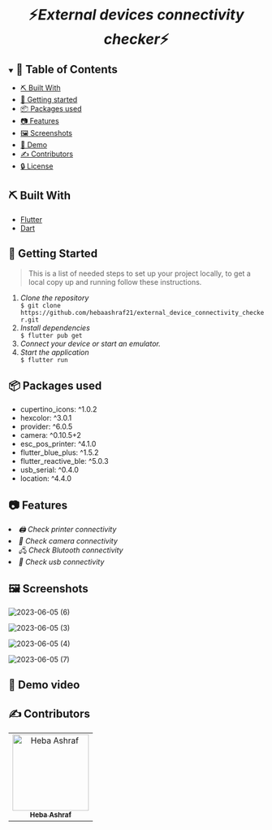 

<div align="center">
    <h1 align='center'>⚡️<i>External devices connectivity checker</i>⚡️</h1>
</div>


<details open="open">
<summary>
<h2 style="display:inline">📝 Table of Contents</h2>
</summary>



- [⛏️ Built With](#built-with)
- [🏁 Getting started](#getting-started)
- [📦 Packages used](#packages-used)
- [📷 Features](#features)
- [🖼️ Screenshots](#screenshots)  
- [🎥 Demo](#demo)  
- [✍️ Contributors](#contributors)   
- [🔒 License](#license)
</details>

## ⛏️ Built With 
 <ul>
  <li><a href="https://flutter.dev/">Flutter</a></li>
  <li><a href="https://dart.dev/">Dart</a></li>
 </ul>

## 🏁 Getting Started
<blockquote>
  <p>This is a list of needed steps to set up your project locally, to get a local copy up and running follow these instructions.
 </p>
</blockquote>
<ol>
  <li><em>Clone the repository</em>
    <div>
        <code>$ git clone https://github.com/hebaashraf21/external_device_connectivity_checker.git</code>
    </div>
  </li>
  <li><em>Install dependencies</em>
    <div>
        <code>$ flutter pub get</code>
    </div>
  </li>
    <li><em>Connect your device or start an emulator.</em>
  </li>
  <li><em>Start the application</em>
    <div>
        <code>$ flutter run</code>
    </div>
  </li>

</ol>

## 📦 Packages used 
 <ul>
  <li>cupertino_icons: ^1.0.2</li>
  <li>hexcolor: ^3.0.1</li>
  <li>provider: ^6.0.5</li>
  <li>camera: ^0.10.5+2</li>
  <li>esc_pos_printer: ^4.1.0</li>
  <li>flutter_blue_plus: ^1.5.2</li>
  <li>flutter_reactive_ble: ^5.0.3</li>
  <li>usb_serial: ^0.4.0</li>
  <li>location: ^4.4.0</li>
 </ul>



## 📷 Features

<li><em>🖨️ Check printer connectivity </em></li>

<li><em>🎥 Check camera connectivity </em></li>

<li><em> 🖧 Check Blutooth connectivity </em></li>

<li><em>🔌 Check usb connectivity </em></li>

## 🖼️ Screenshots 
![2023-06-05 (6)](https://github.com/hebaashraf21/external_device_connectivity_checker/assets/90224487/8eaa27a6-4d2c-40d9-aa47-13a7485e9197)

![2023-06-05 (3)](https://github.com/hebaashraf21/external_device_connectivity_checker/assets/90224487/f43ce2ab-b7b7-4554-8a38-372a1a8dd813)

![2023-06-05 (4)](https://github.com/hebaashraf21/external_device_connectivity_checker/assets/90224487/5a4b32bf-b8c3-4403-aeec-d29e4fa49e39)

![2023-06-05 (7)](https://github.com/hebaashraf21/external_device_connectivity_checker/assets/90224487/956c9e05-1d17-4fef-a838-bffaf5d837c5)


## 🎥 Demo video





## ✍️ Contributors
<table>
  <tr>      
 <td align="center">
<a href="https://github.com/hebaashraf21" target="_black">
<img src="https://avatars.githubusercontent.com/u/20935242?s=80&v=4" width="150px;" alt="Heba Ashraf"/><br /><sub><b>Heba Ashraf</b></sub></a><br />
</td>
</tr>
</table>
